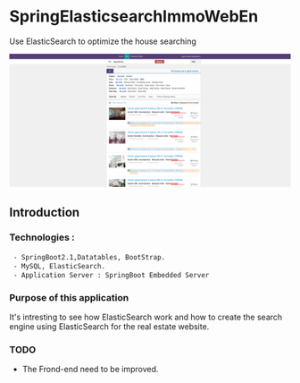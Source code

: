 # SpringElasticsearchImmoWebEn
Use ElasticSearch to optimize the house searching

![Search Page Show](src/main/resources/static/images/upload/github_readme1.png)

## Introduction
### Technologies : 
     - SpringBoot2.1,Datatables, BootStrap.
     - MySQL, ElasticSearch.
     - Application Server : SpringBoot Embedded Server
   
### Purpose of this application

It's intresting to see how ElasticSearch work and how to create the search engine using ElasticSearch for the real estate website.

### TODO

  - The Frond-end need to be improved.
